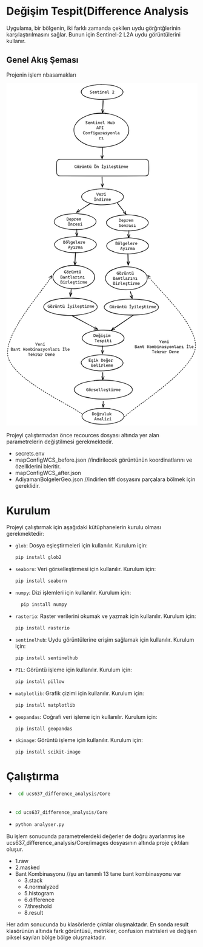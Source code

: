 # Değişim Tespit(Difference Analysis

Uygulama, bir bölgenin, iki farklı zamanda çekilen uydu görğntğlerinin karşılaştırılmasını sağlar.
Bunun için Sentinel-2 L2A uydu görüntülerini kullanır. 

## Genel Akış Şeması

Projenin işlem nbasamakları

![Analyser Algoritması](resources/Algorithm.png)

Projeyi çalıştırmadan önce recources dosyası altında yer alan parametrelerin değiştilmesi gerekmektedir.
- secrets.env
- mapConfigWCS_before.json //indirilecek görüntünün koordinatlarını ve özellklerini bleritir.
- mapConfigWCS_after.json
- AdiyamanBolgelerGeo.json //indirlen tiff dosyasını parçalara bölmek için gereklidir.

# Kurulum

Projeyi çalıştırmak için aşağıdaki kütüphanelerin kurulu olması gerekmektedir:

- `glob`: Dosya eşleştirmeleri için kullanılır. Kurulum için:
  ```bash
  pip install glob2
  
- `seaborn`: Veri görselleştirmesi için kullanılır. Kurulum için:
    ```bash
  pip install seaborn
  
- `numpy`: Dizi işlemleri için kullanılır. Kurulum için:
  ```bash
    pip install numpy

- `rasterio`: Raster verilerini okumak ve yazmak için kullanılır. Kurulum için:
    ```bash
    pip install rasterio

- `sentinelhub`: Uydu görüntülerine erişim sağlamak için kullanılır. Kurulum için:
    ```bash
    pip install sentinelhub

- `PIL`: Görüntü işleme için kullanılır. Kurulum için:
    ```bash
    pip install pillow

- `matplotlib`: Grafik çizimi için kullanılır. Kurulum için:
    ```bash
    pip install matplotlib

- `geopandas`: Coğrafi veri işleme için kullanılır. Kurulum için:
    ```bash
    pip install geopandas

- `skimage`: Görüntü işleme için kullanılır. Kurulum için:
    ```bash
    pip install scikit-image
  
# Çalıştırma

- ```bash
   cd ucs637_difference_analysis/Core
 
- ```bash
  cd ucs637_difference_analysis/Core

- ```bash
  python analyser.py
  
Bu işlem sonucunda parametrelerdeki değerler de doğru ayarlanmış ise
ucs637_difference_analysis/Core/images
dosyasının altında proje çıktıları oluşur.

- 1.raw
- 2.masked
- Bant Kombinasyonu //şu an tanımlı 13 tane bant kombinasyonu var
  - 3.stack
  - 4.normalyzed
  - 5.histogram
  - 6.difference
  - 7.threshold
  - 8.result

Her adım sonucunda bu klasörlerde çıktılar oluşmaktadır. 
En sonda result klasörünün altında fark görüntüsü, metrikler, confusion matrisleri ve değişen piksel sayıları bölge bölge oluşmaktadır.
